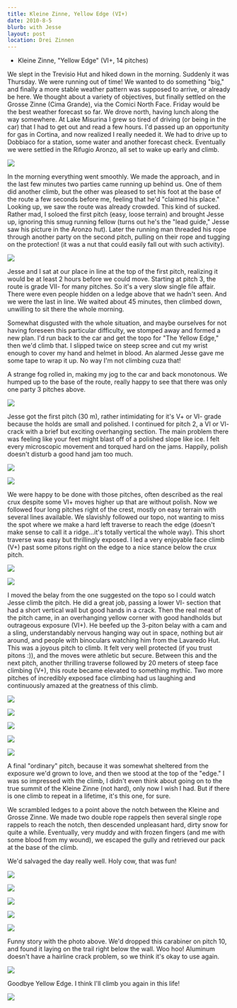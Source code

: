 ```yaml
---
title: Kleine Zinne, Yellow Edge (VI+)
date: 2010-8-5
blurb: with Jesse
layout: post
location: Drei Zinnen
---
```


* Kleine Zinne, "Yellow Edge" (VI+, 14 pitches)

We slept in the Trevisio Hut and hiked down in the morning. Suddenly it
was Thursday. We were running out of time! We wanted to do something "big,"
and finally a more stable weather pattern was supposed to arrive, or already
be here. We thought about a variety of objectives, but finally settled
on the Grosse Zinne (Cima Grande), via the Comici North Face. Friday would
be the best weather forecast so far. We drove north, having lunch along
the way somewhere. At Lake Misurina I grew so tired of driving (or being
in the car) that I had to get out and read a few hours. I'd passed up an
opportunity for gas in Cortina, and now realized I really needed it. We
had to drive up to Dobbiaco for a station, some water and another forecast
check. Eventually we were settled in the Rifugio Aronzo, all set to wake
up early and climb.
  
  
[![](http://farm5.static.flickr.com/4140/4812842318_05c3673ccd_b.jpg)](http://www.flickr.com/photos/ripsawridge/4812842318/)
  
  
In the morning everything went smoothly. We made the approach, and in
the last few minutes two parties came running up behind us. One of them
did another climb, but the other was pleased to set his foot at the base
of the route a few seconds before me, feeling that he'd "claimed his place."
Looking up, we saw the route was already crowded. This kind of sucked.
Rather mad, I soloed the first pitch (easy, loose terrain) and brought
Jesse up, ignoring this smug running fellow (turns out he's the "lead guide,"
Jesse saw his picture in the Aronzo hut). Later the running man threaded
his rope through another party on the second pitch, pulling on their rope
and tugging on the protection! (it was a nut that could easily fall out
with such activity).
  
  
[![](http://farm5.static.flickr.com/4120/4812844804_aa2fdf4414_b.jpg)](http://www.flickr.com/photos/ripsawridge/4812844804/)
  
  
Jesse and I sat at our place in line at the top of the first pitch, realizing
it would be at least 2 hours before we could move. Starting at pitch 3,
the route is grade VII- for many pitches. So it's a very slow single file
affair. There were even people hidden on a ledge above that we hadn't seen.
And we were the last in line. We waited about 45 minutes, then climbed
down, unwilling to sit there the whole morning.
  
  
Somewhat disgusted with the whole situation, and maybe ourselves for not
having foreseen this particular difficulty, we stomped away and formed
a new plan. I'd run back to the car and get the topo for "The Yellow Edge,"
then we'd climb that. I slipped twice on steep scree and cut my wrist enough
to cover my hand and helmet in blood. An alarmed Jesse gave me some tape
to wrap it up. No way I'm not climbing cuza that!
  
  
A strange fog rolled in, making my jog to the car and back monotonous.
We humped up to the base of the route, really happy to see that there was
only one party 3 pitches above.
  
  
[![](http://farm5.static.flickr.com/4098/4812252395_deaaba84eb_b.jpg)](http://www.flickr.com/photos/ripsawridge/4812252395/)
  
  
Jesse got the first pitch (30 m), rather intimidating for it's V+ or VI-
grade because the holds are small and polished. I continued for pitch 2,
a VI or VI- crack with a brief but exciting overhanging section. The main
problem there was feeling like your feet might blast off of a polished
slope like ice. I felt every microscopic movement and torqued hard on the
jams. Happily, polish doesn't disturb a good hand jam too much.
  
  
[![](http://farm5.static.flickr.com/4137/4812846970_1fe4d09121_b.jpg)](http://www.flickr.com/photos/ripsawridge/4812846970/)
  
[![](http://farm5.static.flickr.com/4100/4812223091_10a3007f06_b.jpg)](http://www.flickr.com/photos/ripsawridge/4812223091/)
  
  
We were happy to be done with those pitches, often described as the real
crux despite some VI+ moves higher up that are without polish. Now we followed
four long pitches right of the crest, mostly on easy terrain with several
lines available. We slavishly followed our topo, not wanting to miss the
spot where we make a hard left traverse to reach the edge (doesn't make
sense to call it a ridge...it's totally vertical the whole way). This short
traverse was easy but thrillingly exposed. I led a very enjoyable face
climb (V+) past some pitons right on the edge to a nice stance below the
crux pitch.
  
  
[![](http://farm5.static.flickr.com/4122/4812224329_54cf4a38ac_b.jpg)](http://www.flickr.com/photos/ripsawridge/4812224329/)
  
[![](http://farm5.static.flickr.com/4102/4812226535_18668936d8_b.jpg)](http://www.flickr.com/photos/ripsawridge/4812226535/)
  
  
I moved the belay from the one suggested on the topo so I could watch
Jesse climb the pitch. He did a great job, passing a lower VI- section
that had a short vertical wall but good hands in a crack. Then the real
meat of the pitch came, in an overhanging yellow corner with good handholds
but outrageous exposure (VI+). He beefed up the 3-piton belay with a cam
and a sling, understandably nervous hanging way out in space, nothing but
air around, and people with binoculars watching him from the Lavaredo Hut.
This was a joyous pitch to climb. It felt very well protected (if you trust
pitons :)), and the moves were athletic but secure. Between this and the
next pitch, another thrilling traverse followed by 20 meters of steep face
climbing (V+), this route became elevated to something mythic. Two more
pitches of incredibly exposed face climbing had us laughing and continuously
amazed at the greatness of this climb.
  
  
[![](http://farm5.static.flickr.com/4119/4812853002_ce1ce39441_b.jpg)](http://www.flickr.com/photos/ripsawridge/4812853002/)
  
[![](http://farm5.static.flickr.com/4121/4812231519_fdc87d402f_b.jpg)](http://www.flickr.com/photos/ripsawridge/4812231519/)
  
[![](http://farm5.static.flickr.com/4081/4812280957_4c943b99a0_b.jpg)](http://www.flickr.com/photos/ripsawridge/4812280957/)
  
[![](http://farm5.static.flickr.com/4077/4812859188_e043644a44_b.jpg)](http://www.flickr.com/photos/ripsawridge/4812859188/)
  
[![](http://farm5.static.flickr.com/4122/4812237917_f117cfa7bc_b.jpg)](http://www.flickr.com/photos/ripsawridge/4812237917/)
  
  
A final "ordinary" pitch, because it was somewhat sheltered from the exposure
we'd grown to love, and then we stood at the top of the "edge." I was so
impressed with the climb, I didn't even think about going on to the true
summit of the Kleine Zinne (not hard), only now I wish I had. But if there
is one climb to repeat in a lifetime, it's this one, for sure.
  
  
We scrambled ledges to a point above the notch between the Kleine and
Grosse Zinne. We made two double rope rappels then several single rope
rappels to reach the notch, then descended unpleasant hard, dirty snow
for quite a while. Eventually, very muddy and with frozen fingers (and
me with some blood from my wound), we escaped the gully and retrieved our
pack at the base of the climb.
  
  
We'd salvaged the day really well. Holy cow, that was fun!
  
  
[![](http://farm5.static.flickr.com/4119/4812864780_9949af7333_b.jpg)](http://www.flickr.com/photos/ripsawridge/4812864780/)
  
[![](http://farm5.static.flickr.com/4114/4812241829_d76674cab2_b.jpg)](http://www.flickr.com/photos/ripsawridge/4812241829/)
  
[![](http://farm5.static.flickr.com/4074/4812868822_70b47a6b65_b.jpg)](http://www.flickr.com/photos/ripsawridge/4812868822/)
  
[![](http://farm5.static.flickr.com/4121/4812871562_6e29fe0a26_b.jpg)](http://www.flickr.com/photos/ripsawridge/4812871562/)
  
[![](http://farm5.static.flickr.com/4074/4812872812_52a66934e3_b.jpg)](http://www.flickr.com/photos/ripsawridge/4812872812/)
  
  
Funny story with the photo above. We'd dropped this carabiner on pitch
10, and found it laying on the trail right below the wall. Woo hoo! Aluminum
doesn't have a hairline crack problem, so we think it's okay to use again.
  
  
[![](http://farm5.static.flickr.com/4079/4812873812_fe14c8624e_b.jpg)](http://www.flickr.com/photos/ripsawridge/4812873812/)
  
  
Goodbye Yellow Edge. I think I'll climb you again in this life!
  
  
[![](http://farm5.static.flickr.com/4115/4812874592_3780e9bfc8_b.jpg)](http://www.flickr.com/photos/ripsawridge/4812874592/)
